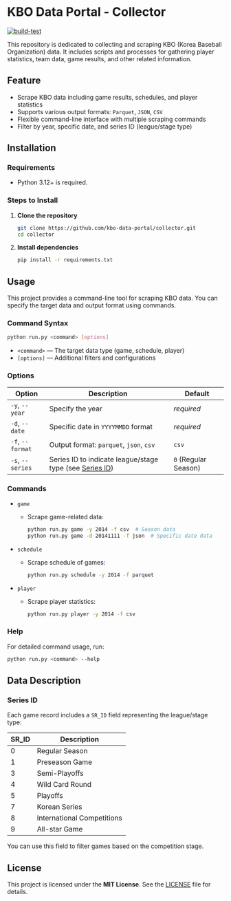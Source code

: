 # KBO Data Portal - Collector

[![build-test](https://github.com/KBO-Data-Portal/collector/actions/workflows/build-test.yml/badge.svg)](https://github.com/KBO-Data-Portal/collector/actions/workflows/build-test.yml)

This repository is dedicated to collecting and scraping KBO (Korea Baseball Organization) data.
It includes scripts and processes for gathering player statistics, team data, game results, and other related information.

## Feature

- Scrape KBO data including game results, schedules, and player statistics
- Supports various output formats: `Parquet`, `JSON`, `CSV`
- Flexible command-line interface with multiple scraping commands
- Filter by year, specific date, and series ID (league/stage type)

## Installation

### Requirements

- Python 3.12+ is required.

### Steps to Install

1. **Clone the repository**

   ```bash
   git clone https://github.com/kbo-data-portal/collector.git
   cd collector
   ```

2. **Install dependencies**

   ```bash
   pip install -r requirements.txt
   ```

## Usage

This project provides a command-line tool for scraping KBO data.
You can specify the target data and output format using commands.

### Command Syntax

```bash
python run.py <command> [options]
```

- `<command>` — The target data type (game, schedule, player)
- `[options]` — Additional filters and configurations

### Options

| Option           | Description                                                           | Default              |
| ---------------- | --------------------------------------------------------------------- | -------------------- |
| `-y`, `--year`   | Specify the year                                                      | _required_           |
| `-d`, `--date`   | Specific date in `YYYYMMDD` format                                    | _required_           |
| `-f`, `--format` | Output format: `parquet`, `json`, `csv`                               | `csv`                |
| `-s`, `--series` | Series ID to indicate league/stage type (see [Series ID](#series-id)) | `0` (Regular Season) |

### Commands

- `game`
  - Scrape game-related data:
    ```bash
    python run.py game -y 2014 -f csv  # Season data
    python run.py game -d 20141111 -f json  # Specific date data
    ```

- `schedule`
  - Scrape schedule of games:
    ```bash
    python run.py schedule -y 2014 -f parquet
    ```

- `player`
  - Scrape player statistics:
    ```bash
    python run.py player -y 2014 -f csv
    ```

### Help

For detailed command usage, run:

```bash
python run.py <command> --help
```

## Data Description

### Series ID

Each game record includes a `SR_ID` field representing the league/stage type:

| SR_ID | Description                |
| ----- | -------------------------- |
| 0     | Regular Season             |
| 1     | Preseason Game             |
| 3     | Semi-Playoffs              |
| 4     | Wild Card Round            |
| 5     | Playoffs                   |
| 7     | Korean Series              |
| 8     | International Competitions |
| 9     | All-star Game              |

You can use this field to filter games based on the competition stage.

## License

This project is licensed under the **MIT License**. See the [LICENSE](LICENSE) file for details.
